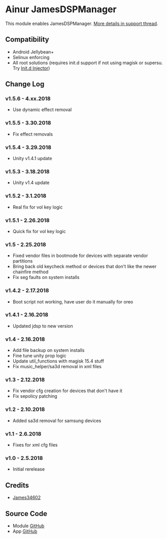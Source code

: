 # Ainur JamesDSPManager
This module enables JamesDSPManager. [More details in support thread](https://forum.xda-developers.com/android/software/soundmod-ainur-audio-t3450516).

## Compatibility
* Android Jellybean+
* Selinux enforcing
* All root solutions (requires init.d support if not using magisk or supersu. Try [Init.d Injector](https://forum.xda-developers.com/android/software-hacking/mod-universal-init-d-injector-wip-t3692105))

## Change Log
### v1.5.6 - 4.xx.2018
* Use dynamic effect removal

### v1.5.5 - 3.30.2018
* Fix effect removals

### v1.5.4 - 3.29.2018
* Unity v1.4.1 update

### v1.5.3 - 3.18.2018
* Unity v1.4 update

### v1.5.2 - 3.1.2018
* Real fix for vol key logic

### v1.5.1 - 2.26.2018
* Quick fix for vol key logic

### v1.5 - 2.25.2018
* Fixed vendor files in bootmode for devices with separate vendor partitions
* Bring back old keycheck method or devices that don't like the newer chainfire method
* Fix seg faults on system installs

### v1.4.2 - 2.17.2018
* Boot script not working, have user do it manually for oreo

### v1.4.1 - 2.16.2018
* Updated jdsp to new version

### v1.4 - 2.16.2018
* Add file backup on system installs
* Fine tune unity prop logic
* Update util_functions with magisk 15.4 stuff
* Fix music_helper/sa3d removal in xml files

### v1.3 - 2.12.2018
* Fix vendor cfg creation for devices that don't have it
* Fix sepolicy patching

### v1.2 - 2.10.2018
* Added sa3d removal for samsung devices

### v1.1 - 2.6.2018
* Fixes for xml cfg files

### v1.0 - 2.5.2018
* Initial rerelease

## Credits
* [James34602](https://forum.xda-developers.com/android/apps-games/app-reformed-dsp-manager-t3607970)

## Source Code
* Module [GitHub](https://github.com/therealahrion/JamesDSPManager)
* App [GitHub](https://github.com/james34602/JamesDSPManager)
